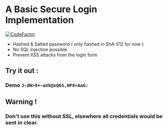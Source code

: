 # A Basic Secure Login Implementation 
[![CodeFactor](https://www.codefactor.io/repository/github/sigmanificient/secure_login/badge)](https://www.codefactor.io/repository/github/sigmanificient/secure_login)
- Hashed & Salted password  ( only hashed in ShA-512 for now )
- No SQL injection possible
- Prevent XSS attacks from the login form

## Try it out :
### Demo `J-dW>9+~aVk@xQ6S,NP8=AaG:`

## Warning !
### Don't use this without SSL, elsewhere all credentials would be sent in clear.